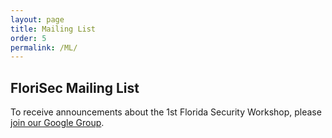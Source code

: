```yaml
---
layout: page
title: Mailing List
order: 5
permalink: /ML/
---
```

## FloriSec Mailing List

To receive announcements about the 1st Florida Security Workshop, please
[join our Google Group]().
